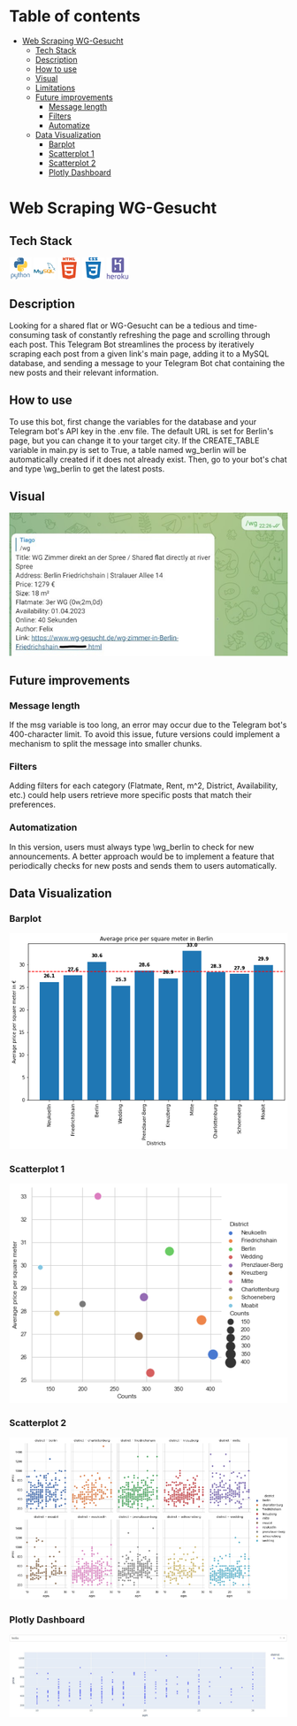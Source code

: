 # Table of contents
- [Web Scraping WG-Gesucht](#web-scraping-wg-gesucht)
  * [Tech Stack](#tech-stack)
  * [Description](#description)
  * [How to use](#how-to-use)
  * [Visual](#visual)
  * [Limitations](#limitations)
  * [Future improvements](#future-improvements)
    + [Message length](#message-length)
    + [Filters](#filters)
    + [Automatize](#automatize)
  * [Data Visualization](#data-visualization)
    + [Barplot](#barplot)
    + [Scatterplot 1](#scatterplot-1)
    + [Scatterplot 2](#scatterplot-2)
    + [Plotly Dashboard](#plotly-dashboard)

# Web Scraping WG-Gesucht

## Tech Stack
<img src="https://github.com/devicons/devicon/blob/master/icons/python/python-original-wordmark.svg" title="Python" alt="Python Logo" width="40" height="40" style="max-width: 100%;" />
<img src="https://github.com/devicons/devicon/blob/master/icons/mysql/mysql-original-wordmark.svg" title="MySQL" alt="MySQL Logo" width="40" height="40" style="max-width: 100%;" />
<img src="https://github.com/devicons/devicon/blob/master/icons/html5/html5-plain-wordmark.svg" title="HTML5" alt="HTML Logo" width="40" height="40" style="max-width: 100%;" />
<img src="https://github.com/devicons/devicon/blob/master/icons/css3/css3-plain-wordmark.svg" title="CSS3" alt="CSS3 Logo" width="40" height="40" style="max-width: 100%;" />
<img src="https://github.com/devicons/devicon/blob/master/icons/heroku/heroku-plain-wordmark.svg" title="Heroku" alt="Heroku Logo" width="40" height="40" style="max-width: 100%;" />

## Description
Looking for a shared flat or WG-Gesucht can be a tedious and time-consuming task of constantly refreshing the page and scrolling through each post. This Telegram Bot streamlines the process by iteratively scraping each post from a given link's main page, adding it to a MySQL database, and sending a message to your Telegram Bot chat containing the new posts and their relevant information.
 
## How to use
 To use this bot, first change the variables for the database and your Telegram bot's API key in the .env file. The default URL is set for Berlin's page, but you can change it to your target city. If the CREATE_TABLE variable in main.py is set to True, a table named wg_berlin will be automatically created if it does not already exist. Then, go to your bot's chat and type \wg_berlin to get the latest posts.
 
## Visual
![Telegram Bot message](https://github.com/tiagomorato/web-scrape-wg-gesucht/blob/main/img/telebot.jpg)

## Future improvements

### Message length
If the msg variable is too long, an error may occur due to the Telegram bot's 400-character limit. To avoid this issue, future versions could implement a mechanism to split the message into smaller chunks.

### Filters
Adding filters for each category (Flatmate, Rent, m^2, District, Availability, etc.) could help users retrieve more specific posts that match their preferences.

### Automatization
In this version, users must always type \wg_berlin to check for new announcements. A better approach would be to implement a feature that periodically checks for new posts and sends them to users automatically.

## Data Visualization

### Barplot
![Barplot](https://github.com/tiagomorato/web-scrape-wg-gesucht/blob/main/img/barplot.png)

### Scatterplot 1
![Scatterplot 1](https://github.com/tiagomorato/web-scrape-wg-gesucht/blob/main/img/scatterplot.png)

### Scatterplot 2
![Scatterplot 2](https://github.com/tiagomorato/web-scrape-wg-gesucht/blob/main/img/scatterplot-per-district.png)

### Plotly Dashboard
![Plotly Dashboard](https://github.com/tiagomorato/web-scrape-wg-gesucht/blob/main/img/plotly-dashboard.jpg)
